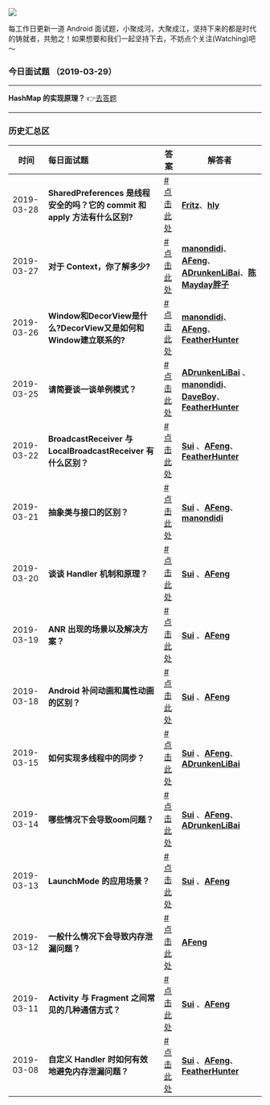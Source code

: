 

![](https://github.com/Moosphan/Android-Daily-Interview/blob/37a5fe557c05746401211994cafe5b4a8f6c35e9/android-interview/arts/logo.png)



每工作日更新一道 Android 面试题，小聚成河，大聚成江，坚持下来的都是时代的铸就者，共勉之！如果想要和我们一起坚持下去，不妨点个关注(Watching)吧～

### 今日面试题 （2019-03-29）

****

**HashMap 的实现原理？** 👉[去答题](https://github.com/Moosphan/Android-Daily-Interview/issues/16)

-----

### 历史汇总区

| 时间       | 每日面试题                                                   | 答案                                                         | 解答者                                                       |
| ---------- | :----------------------------------------------------------- | ------------------------------------------------------------ | ------------------------------------------------------------ |
| 2019-03-28   | **SharedPreferences 是线程安全的吗？它的 commit 和 apply 方法有什么区别?**  | [#点击此处](https://github.com/Moosphan/Android-Daily-Interview/issues/15)  | [**Fritz**](https://github.com/Fritz-Xu)、[**hly**](https://github.com/leon5458) |
| 2019-03-27   | **对于 Context，你了解多少?**  | [#点击此处](https://github.com/Moosphan/Android-Daily-Interview/issues/14)  | [**manondidi**](https://github.com/manondidi)、[**AFeng**](https://github.com/Moosphan)、[**ADrunkenLiBai**](https://github.com/ADrunkenLiBai)、[**陈Mayday胖子**](https://github.com/603751448) |
| 2019-03-26   | **Window和DecorView是什么?DecorView又是如何和Window建立联系的?**  | [#点击此处](https://github.com/Moosphan/Android-Daily-Interview/issues/13)  | [**manondidi**](https://github.com/manondidi)、[**AFeng**](https://github.com/Moosphan)、[**FeatherHunter**](https://github.com/FeatherHunter) |
| 2019-03-25 | **请简要谈一谈单例模式？**                                   | [#点击此处](https://github.com/Moosphan/Android-Daily-Interview/issues/12) | [**ADrunkenLiBai**](https://github.com/ADrunkenLiBai) 、[**manondidi**](https://github.com/manondidi)、[**DaveBoy**](https://github.com/DaveBoy)、[**FeatherHunter**](https://github.com/FeatherHunter) |
| 2019-03-22 | **BroadcastReceiver 与 LocalBroadcastReceiver 有什么区别？** | [#点击此处](https://github.com/Moosphan/Android-Daily-Interview/issues/11) | [**Sui**](https://github.com/Ssuiyingsen) 、[**AFeng**](https://github.com/Moosphan)、[**FeatherHunter**](https://github.com/FeatherHunter) |
| 2019-03-21 | **抽象类与接口的区别？**                                     | [#点击此处](https://github.com/Moosphan/Android-Daily-Interview/issues/10) | [**Sui**](https://github.com/Ssuiyingsen) 、[**AFeng**](https://github.com/Moosphan)、[**manondidi**](https://github.com/manondidi) |
| 2019-03-20 | **谈谈 Handler 机制和原理？**                                | [#点击此处](https://github.com/Moosphan/Android-Daily-Interview/issues/9) | [**Sui**](https://github.com/Ssuiyingsen) 、[**AFeng**](https://github.com/Moosphan) |
| 2019-03-19 | **ANR 出现的场景以及解决方案？**                             | [#点击此处](https://github.com/Moosphan/Android-Daily-Interview/issues/8) | [**Sui**](https://github.com/Ssuiyingsen) 、[**AFeng**](https://github.com/Moosphan) |
| 2019-03-18 | **Android 补间动画和属性动画的区别？**                       | [#点击此处](https://github.com/Moosphan/Android-Daily-Interview/issues/7) | [**Sui**](https://github.com/Ssuiyingsen) 、[**AFeng**](https://github.com/Moosphan) |
| 2019-03-15 | **如何实现多线程中的同步？**                                 | [#点击此处](https://github.com/Moosphan/Android-Daily-Interview/issues/6) | [**Sui**](https://github.com/Ssuiyingsen) 、[**AFeng**](https://github.com/Moosphan)、[**ADrunkenLiBai**](https://github.com/ADrunkenLiBai) |
| 2019-03-14 | **哪些情况下会导致oom问题？**                                | [#点击此处](https://github.com/Moosphan/Android-Daily-Interview/issues/5) | [**Sui**](https://github.com/Ssuiyingsen) 、[**AFeng**](https://github.com/Moosphan)、[**ADrunkenLiBai**](https://github.com/ADrunkenLiBai) |
| 2019-03-13 | **LaunchMode 的应用场景？**                                  | [#点击此处](https://github.com/Moosphan/Android-Daily-Interview/issues/4) | [**Sui**](https://github.com/Ssuiyingsen) 、[**AFeng**](https://github.com/Moosphan) |
| 2019-03-12 | **一般什么情况下会导致内存泄漏问题？**                       | [#点击此处](https://github.com/Moosphan/Android-Daily-Interview/issues/3) | [**AFeng**](https://github.com/Moosphan)                     |
| 2019-03-11 | **Activity 与 Fragment 之间常见的几种通信方式？**            | [#点击此处](https://github.com/Moosphan/Android-Daily-Interview/issues/2) | [**Sui**](https://github.com/Ssuiyingsen) 、[**AFeng**](https://github.com/Moosphan) |
| 2019-03-08 | **自定义 Handler 时如何有效地避免内存泄漏问题？**            | [#点击此处](https://github.com/Moosphan/Android-Daily-Interview/issues/1) | [**Sui**](https://github.com/Ssuiyingsen) 、[**AFeng**](https://github.com/Moosphan)、[**FeatherHunter**](https://github.com/FeatherHunter) |
